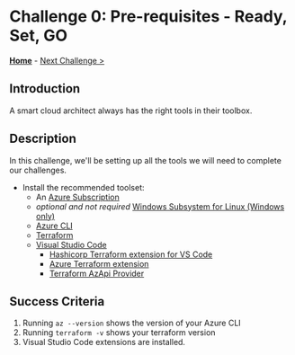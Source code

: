 # Challenge 0: Pre-requisites - Ready, Set, GO

**[Home](../README.md)** - [Next Challenge >](./Terraform-Challenge-01.md)

## Introduction

A smart cloud architect always has the right tools in their toolbox.

## Description

In this challenge, we'll be setting up all the tools we will need to complete our challenges.

- Install the recommended toolset:
  - An [Azure Subscription](https://azure.microsoft.com/free/)
  - _optional and not required_ [Windows Subsystem for Linux (Windows only)](https://learn.microsoft.com/windows/wsl/install)
  - [Azure CLI](https://docs.microsoft.com/en-us/cli/azure/install-azure-cli)
  - [Terraform](https://developer.hashicorp.com/terraform/tutorials/azure-get-started/install-cli)
  - [Visual Studio Code](https://code.visualstudio.com/)
      - [Hashicorp Terraform extension for VS Code](https://marketplace.visualstudio.com/items?itemName=hashicorp.terraform)
      - [Azure Terraform extension](https://marketplace.visualstudio.com/items?itemName=ms-azuretools.vscode-azureterraform)
      - [Terraform AzApi Provider](https://marketplace.visualstudio.com/items?itemName=azapi-vscode.azapi)

## Success Criteria

1. Running `az --version` shows the version of your Azure CLI
2. Running `terraform -v` shows your terraform version
3. Visual Studio Code extensions are installed.
